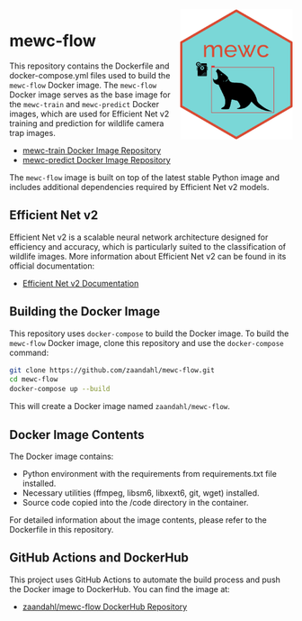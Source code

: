 <img src="mewc_logo_hex.png" alt="MEWC Hex Sticker" width="200" align="right"/>

# mewc-flow

This repository contains the Dockerfile and docker-compose.yml files used to build the `mewc-flow` Docker image. The `mewc-flow` Docker image serves as the base image for the `mewc-train` and `mewc-predict` Docker images, which are used for Efficient Net v2 training and prediction for wildlife camera trap images.

- [mewc-train Docker Image Repository](https://github.com/zaandahl/mewc-train)
- [mewc-predict Docker Image Repository](https://github.com/zaandahl/mewc-predict)

The `mewc-flow` image is built on top of the latest stable Python image and includes additional dependencies required by Efficient Net v2 models.

## Efficient Net v2

Efficient Net v2 is a scalable neural network architecture designed for efficiency and accuracy, which is particularly suited to the classification of wildlife images. More information about Efficient Net v2 can be found in its official documentation:

- [Efficient Net v2 Documentation](https://github.com/google/automl/tree/master/efficientnetv2)

## Building the Docker Image

This repository uses `docker-compose` to build the Docker image. To build the `mewc-flow` Docker image, clone this repository and use the `docker-compose` command:

```bash
git clone https://github.com/zaandahl/mewc-flow.git
cd mewc-flow
docker-compose up --build
```

This will create a Docker image named `zaandahl/mewc-flow`.

## Docker Image Contents
The Docker image contains:

- Python environment with the requirements from requirements.txt file installed.
- Necessary utilities (ffmpeg, libsm6, libxext6, git, wget) installed.
- Source code copied into the /code directory in the container.

For detailed information about the image contents, please refer to the Dockerfile in this repository.

## GitHub Actions and DockerHub
This project uses GitHub Actions to automate the build process and push the Docker image to DockerHub. You can find the image at:

- [zaandahl/mewc-flow DockerHub Repository](https://hub.docker.com/repository/docker/zaandahl/mewc-flow)

